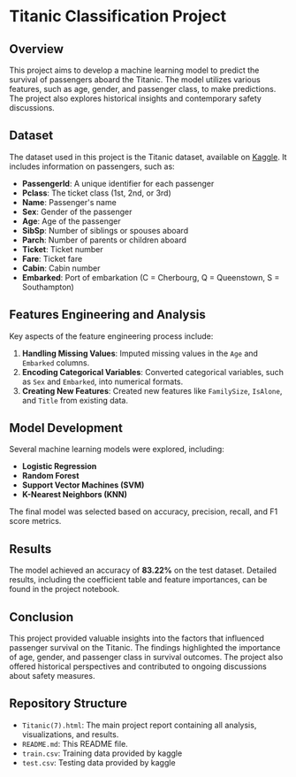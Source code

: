# Titanic Classification Project

## Overview

This project aims to develop a machine learning model to predict the survival of passengers aboard the Titanic. The model utilizes various features, such as age, gender, and passenger class, to make predictions. The project also explores historical insights and contemporary safety discussions.

## Dataset

The dataset used in this project is the Titanic dataset, available on [Kaggle](https://www.kaggle.com/c/titanic). It includes information on passengers, such as:

- **PassengerId**: A unique identifier for each passenger
- **Pclass**: The ticket class (1st, 2nd, or 3rd)
- **Name**: Passenger's name
- **Sex**: Gender of the passenger
- **Age**: Age of the passenger
- **SibSp**: Number of siblings or spouses aboard
- **Parch**: Number of parents or children aboard
- **Ticket**: Ticket number
- **Fare**: Ticket fare
- **Cabin**: Cabin number
- **Embarked**: Port of embarkation (C = Cherbourg, Q = Queenstown, S = Southampton)

## Features Engineering and Analysis

Key aspects of the feature engineering process include:

1. **Handling Missing Values**: Imputed missing values in the `Age` and `Embarked` columns.
2. **Encoding Categorical Variables**: Converted categorical variables, such as `Sex` and `Embarked`, into numerical formats.
3. **Creating New Features**: Created new features like `FamilySize`, `IsAlone`, and `Title` from existing data.

## Model Development

Several machine learning models were explored, including:

- **Logistic Regression**
- **Random Forest**
- **Support Vector Machines (SVM)**
- **K-Nearest Neighbors (KNN)**

The final model was selected based on accuracy, precision, recall, and F1 score metrics.

## Results

The model achieved an accuracy of **83.22%** on the test dataset. Detailed results, including the coefficient table and feature importances, can be found in the project notebook.

## Conclusion

This project provided valuable insights into the factors that influenced passenger survival on the Titanic. The findings highlighted the importance of age, gender, and passenger class in survival outcomes. The project also offered historical perspectives and contributed to ongoing discussions about safety measures.

## Repository Structure

- `Titanic(7).html`: The main project report containing all analysis, visualizations, and results.
- `README.md`: This README file.
- `train.csv`: Training data provided by kaggle
- `test.csv`: Testing data provided by kaggle
